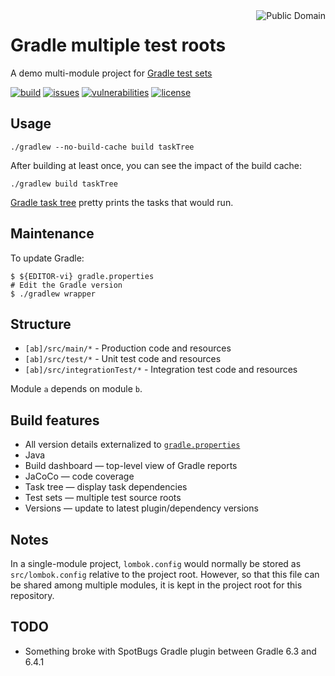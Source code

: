 <a href="LICENSE.md">
<img src="https://unlicense.org/pd-icon.png" alt="Public Domain" align="right"/>
</a>

# Gradle multiple test roots

A demo multi-module project for
[Gradle test sets](https://github.com/unbroken-dome/gradle-testsets-plugin)

[![build](https://github.com/binkley/gradle-multiple-test-roots/workflows/build/badge.svg)](https://github.com/binkley/gradle-multiple-test-roots/actions)
[![issues](https://img.shields.io/github/issues/binkley/gradle-multiple-test-roots.svg)](https://github.com/binkley/gradle-multiple-test-roots/issues/)
[![vulnerabilities](https://snyk.io/test/github/binkley/gradle-multiple-test-roots/badge.svg)](https://snyk.io/test/github/binkley/gradle-multiple-test-roots)
[![license](https://img.shields.io/badge/license-Public%20Domain-blue.svg)](http://unlicense.org/)

## Usage

```
./gradlew --no-build-cache build taskTree
```

After building at least once, you can see the impact of the build cache:

```
./gradlew build taskTree
```

[Gradle task tree](https://github.com/dorongold/gradle-task-tree) pretty
prints the tasks that would run.

## Maintenance

To update Gradle:

```
$ ${EDITOR-vi} gradle.properties
# Edit the Gradle version
$ ./gradlew wrapper
```

## Structure

* `[ab]/src/main/*` - Production code and resources
* `[ab]/src/test/*` - Unit test code and resources
* `[ab]/src/integrationTest/*` - Integration test code and resources

Module `a` depends on module `b`.

## Build features

- All version details externalized to [`gradle.properties`](gradle.properties)
- Java
- Build dashboard &mdash; top-level view of Gradle reports
- JaCoCo &mdash; code coverage
- Task tree &mdash; display task dependencies
- Test sets &mdash; multiple test source roots
- Versions &mdash; update to latest plugin/dependency versions

## Notes

In a single-module project, `lombok.config` would normally be stored as
`src/lombok.config` relative to the project root.  However, so that this 
file can be shared among multiple modules, it is kept in the project root 
for this repository.

## TODO

- Something broke with SpotBugs Gradle plugin between Gradle 6.3 and 6.4.1
